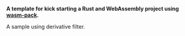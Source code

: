 <strong>A template for kick starting a Rust and WebAssembly project using <a href="https://github.com/rustwasm/wasm-pack">wasm-pack</a>.</strong>

A sample using derivative filter.

